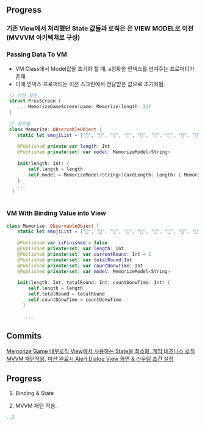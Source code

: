 ## Progress

### 기존 View에서 처리했던 State 값들과 로직은 은 VIEW MODEL로 이전 (MVVVM 아키텍쳐로 구성)

### Passing Data To VM 
- VM Class에서 Model값을 초기화 할 때, a정확한 인덱스를 넘겨주는 프로퍼티가 존재.
- 이때 인덱스 프로퍼티는 이전 스크린에서 전달받은 값으로 초기화됨.
```swift
 // 이전 화면
 struct PrevScreen {
    ... MemorizeGameScreen(game: Memorize(length: 2))
 }
 
 // 뷰모델 
 class Memorize: ObservableObject {
    static let emojiList = ["🍏", "🍎", "🍐", "🍊", "🍋", "🍌", "🍉", "🍇", "🍓", "🍈", "🍒", "🫐", "🍑", "🥭", "🍍"]
    
    @Published private var length: Int
    @Published private(set) var model: MemorizeModel<String>
    
    init(length: Int) {
        self.length = length
        self.model = MemorizeModel<String>(cardLength: length) { Memorize.emojiList[$0] }
    }
    ...
  }
 
```


### VM With Binding Value into View
```swift
class Memorize: ObservableObject {
    static let emojiList = ["🍏", "🍎", "🍐", "🍊", "🍋", "🍌", "🍉", "🍇", "🍓", "🍈", "🍒", "🫐", "🍑", "🥭", "🍍"]
    
    @Published var isFinished = false
    @Published private(set) var length: Int
    @Published private(set) var currentRound: Int = 1
    @Published private(set) var totalRound:Int
    @Published private(set) var countDonwTime: Int
    @Published private(set) var model: MemorizeModel<String>
    
    init(length: Int, totalRound: Int, countDonwTime: Int) {
        self.length = length
        self.totalRound = totalRound
        self.countDonwTime = countDonwTime
      }
      
      ....  
```

## Commits
<a href ="https://github.com/Joo-esc/SwiftUi_MissionBased_AlarmApp_Project/commit/87a5da384d15dba58eb1df7c5b56812df534bab0">
Memorize Game 내부로직 View에서 사용하는 State을 최소화, 게임 비즈니스 로직 MVVM 패턴적용,<a/>

<a href="https://github.com/Joo-esc/SwiftUi_MissionBased_AlarmApp_Project/commit/d193fd6906bae60d1ade732e6737b4d56e4d6970">
미션 완료시 Alert Dialog View 화면 & 라우팅 조건 설정</a>

## Progress
1) Binding & State

2) MVVM 패턴 적용.
```swift
..2
```
